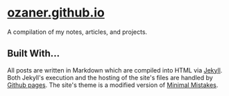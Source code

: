 # [ozaner.github.io](https://ozaner.github.io)
A compilation of my notes, articles, and projects.

## Built With...
All posts are written in Markdown which are compiled into HTML via [Jekyll](https://jekyllrb.com). Both Jekyll's execution and the hosting of the site's files are handled by [Github pages](https://pages.github.com). The site's theme is a modified version of [Minimal Mistakes](https://mmistakes.github.io/minimal-mistakes/).
